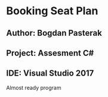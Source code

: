 # Booking Seat Plan
## Author: Bogdan Pasterak
## Project: Assesment C#
## IDE: Visual Studio 2017
Almost ready program
